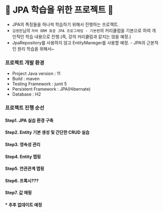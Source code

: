 # 📀 JPA 학습을 위한 프로젝트 📀

- JPA의 특징들을 하나씩 학습하기 위해서 진행하는 프로젝트.
- `김영한`님의 `자바 ORM 표준 JPA 프로그래밍 - 기본편`의 커리큘럼을 기본으로 하여 개인적인 학습 내용으로 진행.(즉, 강의 커리큘럼과 같지는 않을 예정.)
- JpaRepository를 사용하지 않고 EntityManeger를 사용할 예정. - JPA의 근본적인 원리 학습을 위해서~

### 프로젝트 개발 환경

- Project Java version : 11
- Build : maven
- Testing Framework : junit 5
- Persistent Framework : JPA(Hibernate)
- Database : H2

### 프로젝트 진행 순선
#### Step1. JPA 실습 환경 구축
#### Step2. Entity 기본 생성 및 간단한 CRUD 실습
#### Step3. 영속성 관리
#### Step4. Entity 맵핑
#### Step5. 연관관계 맵핑
#### Step6. 프록시???
#### Step7. 값 매핑
#### * 추후 없데이트 예정
